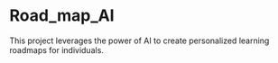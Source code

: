 # Road_map_AI
This project leverages the power of AI to create personalized learning roadmaps for individuals. 
